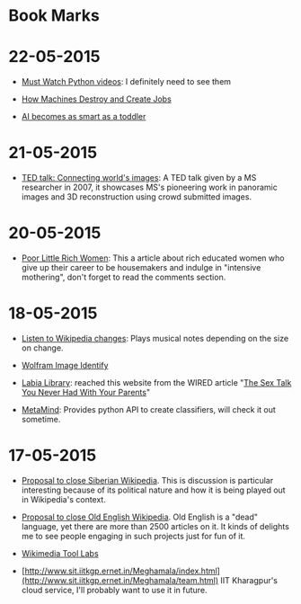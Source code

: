 Book Marks
=========

# 22-05-2015

* [Must Watch Python videos](http://pymust.watch/): I definitely need to see
  them

* [How Machines Destroy and Create Jobs](http://www.npr.org/sections/money/2015/05/07/404991483/how-machines-destroy-and-create-jobs-in-4-graphs?live=1&utm_content=buffer52726&utm_medium=social&utm_source=facebook.com&utm_campaign=buffer)

* [AI becomes as smart as a toddler](http://www.bloomberg.com/news/articles/2015-05-22/what-s-in-this-picture-ai-becomes-as-smart-as-a-toddler)


# 21-05-2015

* [TED talk: Connecting world's
  images](http://www.ted.com/talks/blaise_aguera_y_arcas_demos_photosynth?language=en#t-17234):
A TED talk given by a MS researcher in 2007, it showcases MS's pioneering work
in panoramic images and 3D reconstruction using crowd submitted images.


# 20-05-2015

* [Poor Little Rich
  Women](http://www.nytimes.com/2015/05/17/opinion/sunday/poor-little-rich-women.html):
This a article about rich educated women who give up their career to be
housemakers and indulge in "intensive mothering", don't forget to read the
comments section.

# 18-05-2015

* [Listen to Wikipedia changes](http://listen.hatnote.com/): Plays musical notes
  depending on the size on change.

* [Wolfram Image Identify](https://www.imageidentify.com/)

* [Labia
  Library](http://www.labialibrary.org.au/your-labia/are-my-labia-normal/):
reached this website from the WIRED article "[The Sex Talk You Never Had With Your Parents](http://www.wired.com/2015/02/sex-talk-never-parents/)"

* [MetaMind](http://docs.metamind.io/v1.0/docs): Provides python API to create
  classifiers, will check it out sometime.


# 17-05-2015

* [Proposal to close Siberian
  Wikipedia](https://meta.wikimedia.org/wiki/Proposals_for_closing_projects/Closure_of_Siberian_Wikipedia).
This is discussion is particular interesting because of its political nature and
how it is being played out in Wikipedia's context.

* [Proposal to close Old English Wikipedia](https://meta.wikimedia.org/wiki/Proposals_for_closing_projects/Closure_of_Old_English_Wikipedia). Old English is a "dead" language, yet there are more than 2500 articles on it. It kinds of delights me to see people engaging in such projects just for fun of it.

* [Wikimedia Tool Labs](http://tools.wmflabs.org/)

* [http://www.sit.iitkgp.ernet.in/Meghamala/index.html](http://www.sit.iitkgp.ernet.in/Meghamala/team.html) IIT Kharagpur's cloud service, I'll probably want to use it in future.
